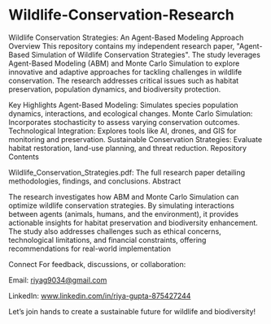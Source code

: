 # Wildlife-Conservation-Research
Wildlife Conservation Strategies: An Agent-Based Modeling Approach
Overview
This repository contains my independent research paper, "Agent-Based Simulation of Wildlife Conservation Strategies". The study leverages Agent-Based Modeling (ABM) and Monte Carlo Simulation to explore innovative and adaptive approaches for tackling challenges in wildlife conservation. The research addresses critical issues such as habitat preservation, population dynamics, and biodiversity protection.

Key Highlights
Agent-Based Modeling: Simulates species population dynamics, interactions, and ecological changes.
Monte Carlo Simulation: Incorporates stochasticity to assess varying conservation outcomes.
Technological Integration: Explores tools like AI, drones, and GIS for monitoring and preservation.
Sustainable Conservation Strategies: Evaluate habitat restoration, land-use planning, and threat reduction.
Repository Contents

Wildlife_Conservation_Strategies.pdf: The full research paper detailing methodologies, findings, and conclusions.
Abstract

The research investigates how ABM and Monte Carlo Simulation can optimize wildlife conservation strategies. By simulating interactions between agents (animals, humans, and the environment), it provides actionable insights for habitat preservation and biodiversity enhancement. The study also addresses challenges such as ethical concerns, technological limitations, and financial constraints, offering recommendations for real-world implementation

Connect
For feedback, discussions, or collaboration:

Email: riyag9034@gmail.com

LinkedIn: www.linkedin.com/in/riya-gupta-875427244

Let’s join hands to create a sustainable future for wildlife and biodiversity!

